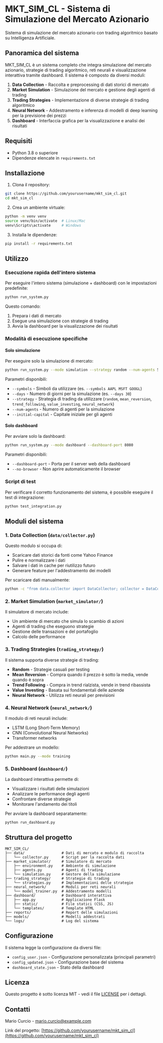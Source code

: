 # MKT_SIM_CL - Sistema di Simulazione del Mercato Azionario

Sistema di simulazione del mercato azionario con trading algoritmico basato su Intelligenza Artificiale.

## Panoramica del sistema

MKT_SIM_CL è un sistema completo che integra simulazione del mercato azionario, strategie di trading algoritmico, reti neurali e visualizzazione interattiva tramite dashboard. Il sistema è composto da diversi moduli:

1. **Data Collection** - Raccolta e preprocessing di dati storici di mercato
2. **Market Simulation** - Simulazione del mercato e gestione degli agenti di trading
3. **Trading Strategies** - Implementazione di diverse strategie di trading algoritmico
4. **Neural Network** - Addestramento e inferenza di modelli di deep learning per la previsione dei prezzi
5. **Dashboard** - Interfaccia grafica per la visualizzazione e analisi dei risultati

## Requisiti

- Python 3.8 o superiore
- Dipendenze elencate in `requirements.txt`

## Installazione

1. Clona il repository:
```bash
git clone https://github.com/yourusername/mkt_sim_cl.git
cd mkt_sim_cl
```

2. Crea un ambiente virtuale:
```bash
python -m venv venv
source venv/bin/activate  # Linux/Mac
venv\Scripts\activate     # Windows
```

3. Installa le dipendenze:
```bash
pip install -r requirements.txt
```

## Utilizzo

### Esecuzione rapida dell'intero sistema

Per eseguire l'intero sistema (simulazione + dashboard) con le impostazioni predefinite:

```bash
python run_system.py
```

Questo comando:
1. Prepara i dati di mercato
2. Esegue una simulazione con strategie di trading
3. Avvia la dashboard per la visualizzazione dei risultati

### Modalità di esecuzione specifiche

#### Solo simulazione

Per eseguire solo la simulazione di mercato:

```bash
python run_system.py --mode simulation --strategy random --num-agents 5
```

Parametri disponibili:
- `--symbols` - Simboli da utilizzare (es. `--symbols AAPL MSFT GOOGL`)
- `--days` - Numero di giorni per la simulazione (es. `--days 30`)
- `--strategy` - Strategia di trading da utilizzare (`random`, `mean_reversion`, `trend_following`, `value_investing`, `neural_network`)
- `--num-agents` - Numero di agenti per la simulazione
- `--initial-capital` - Capitale iniziale per gli agenti

#### Solo dashboard

Per avviare solo la dashboard:

```bash
python run_system.py --mode dashboard --dashboard-port 8080
```

Parametri disponibili:
- `--dashboard-port` - Porta per il server web della dashboard
- `--no-browser` - Non aprire automaticamente il browser

### Script di test

Per verificare il corretto funzionamento del sistema, è possibile eseguire il test di integrazione:

```bash
python test_integration.py
```

## Moduli del sistema

### 1. Data Collection (`data/collector.py`)

Questo modulo si occupa di:
- Scaricare dati storici da fonti come Yahoo Finance
- Pulire e normalizzare i dati
- Salvare i dati in cache per riutilizzo futuro
- Generare feature per l'addestramento dei modelli

Per scaricare dati manualmente:

```bash
python -c "from data.collector import DataCollector; collector = DataCollector(); collector.get_stock_data('AAPL', '2023-01-01', '2023-12-31', force_download=True)"
```

### 2. Market Simulation (`market_simulator/`)

Il simulatore di mercato include:
- Un ambiente di mercato che simula lo scambio di azioni
- Agenti di trading che eseguono strategie
- Gestione delle transazioni e del portafoglio
- Calcolo delle performance

### 3. Trading Strategies (`trading_strategy/`)

Il sistema supporta diverse strategie di trading:
- **Random** - Strategie casuali per testing
- **Mean Reversion** - Compra quando il prezzo è sotto la media, vende quando è sopra
- **Trend Following** - Compra in trend rialzista, vende in trend ribassista
- **Value Investing** - Basata sui fondamentali delle aziende
- **Neural Network** - Utilizza reti neurali per previsioni

### 4. Neural Network (`neural_network/`)

Il modulo di reti neurali include:
- LSTM (Long Short-Term Memory)
- CNN (Convolutional Neural Networks)
- Transformer networks

Per addestrare un modello:

```bash
python main.py --mode training
```

### 5. Dashboard (`dashboard/`)

La dashboard interattiva permette di:
- Visualizzare i risultati delle simulazioni
- Analizzare le performance degli agenti
- Confrontare diverse strategie
- Monitorare l'andamento dei titoli

Per avviare la dashboard separatamente:

```bash
python run_dashboard.py
```

## Struttura del progetto

```
MKT_SIM_CL/
├── data/                 # Dati di mercato e modulo di raccolta
│   └── collector.py      # Script per la raccolta dati
├── market_simulator/     # Simulatore di mercato
│   ├── environment.py    # Ambiente di simulazione
│   ├── agents.py         # Agenti di trading
│   └── simulation.py     # Gestore della simulazione
├── trading_strategy/     # Strategie di trading
│   └── strategies.py     # Implementazioni delle strategie
├── neural_network/       # Moduli per reti neurali
│   └── model_trainer.py  # Addestramento modelli
├── dashboard/            # Dashboard interattiva
│   ├── app.py            # Applicazione Flask
│   ├── static/           # File statici (CSS, JS)
│   └── templates/        # Template HTML
├── reports/              # Report delle simulazioni
├── models/               # Modelli addestrati
└── logs/                 # Log del sistema
```

## Configurazione

Il sistema legge la configurazione da diversi file:
- `config_user.json` - Configurazione personalizzata (principali parametri)
- `config_updated.json` - Configurazione base del sistema
- `dashboard_state.json` - Stato della dashboard

## Licenza

Questo progetto è sotto licenza MIT - vedi il file [LICENSE](LICENSE) per i dettagli.

## Contatti

Mario Curcio - mario.curcio@example.com

Link del progetto: [https://github.com/yourusername/mkt_sim_cl](https://github.com/yourusername/mkt_sim_cl) 